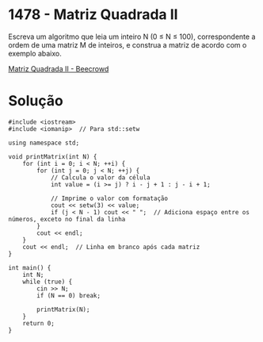 # 1478 - Matriz Quadrada II

Escreva um algoritmo que leia um inteiro N (0 ≤ N ≤ 100), correspondente a ordem de uma matriz M de inteiros, e construa a matriz de acordo com o exemplo abaixo.

[Matriz Quadrada II - Beecrowd](https://www.beecrowd.com.br/judge/pt/problems/view/1478)

# Solução

```
#include <iostream>
#include <iomanip>  // Para std::setw

using namespace std;

void printMatrix(int N) {
    for (int i = 0; i < N; ++i) {
        for (int j = 0; j < N; ++j) {
            // Calcula o valor da célula
            int value = (i >= j) ? i - j + 1 : j - i + 1;

            // Imprime o valor com formatação
            cout << setw(3) << value;
            if (j < N - 1) cout << " ";  // Adiciona espaço entre os números, exceto no final da linha
        }
        cout << endl;
    }
    cout << endl;  // Linha em branco após cada matriz
}

int main() {
    int N;
    while (true) {
        cin >> N;
        if (N == 0) break;

        printMatrix(N);
    }
    return 0;
}
```